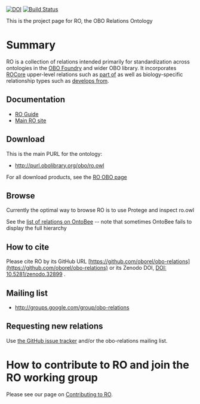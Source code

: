 [![DOI](https://zenodo.org/badge/13996/oborel/obo-relations.svg)](https://zenodo.org/badge/latestdoi/13996/oborel/obo-relations)
[![Build Status](https://travis-ci.org/oborel/obo-relations.svg?branch=master)](https://travis-ci.org/oborel/obo-relations)

This is the project page for RO, the OBO Relations Ontology

# Summary

RO is a collection of relations intended primarily for standardization across ontologies in the [OBO Foundry](http://obofoundry.org) and wider OBO library. It incorporates [ROCore](https://github.com/oborel/obo-relations/wiki/ROCore) upper-level relations such as [part of](http://purl.obolibrary.org/obo/BFO_0000050) as well as biology-specific relationship types such as [develops from](http://purl.obolibrary.org/obo/RO_0002202).

## Documentation

 * [RO Guide](https://oborel.github.io/obo-relations/)
 * [Main RO site](https://oborel.github.io/)

## Download

This is the main PURL for the ontology:

 * http://purl.obolibrary.org/obo/ro.owl

For all download products, see the [RO OBO page](http://obofoundry.org/ontology/ro.html)

## Browse

Currently the optimal way to browse RO is to use Protege and inspect ro.owl

See the [list of relations on OntoBee](http://www.ontobee.org/browser/term.php?o=RO&iri=http://www.w3.org/2002/07/owl%23ObjectProperty&graph=http://purl.obolibrary.org/obo/merged/RO) -- note that sometimes OntoBee fails to display the full hierarchy

## How to cite

Please cite RO by its GitHub URL [https://github.com/oborel/obo-relations](https://github.com/oborel/obo-relations) or its Zenodo DOI, [DOI: 10.5281/zenodo.32899](https://zenodo.org/record/3955125#.X3vzkZOpFyo) .

## Mailing list

 * http://groups.google.com/group/obo-relations

## Requesting new relations

Use [the GitHub issue tracker](https://github.com/oborel/obo-relations/issues) and/or the obo-relations mailing list.

# How to contribute to RO and join the RO working group
Please see our page on [Contributing to RO](https://github.com/oborel/obo-relations/blob/master/CONTRIBUTING.md).
